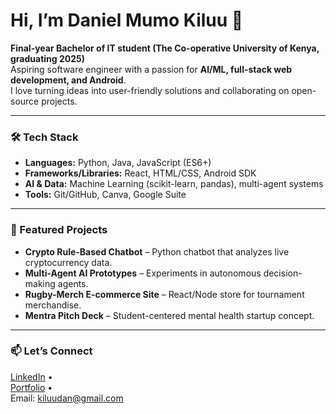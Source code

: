 # Hi, I’m Daniel Mumo Kiluu 👋  

**Final-year Bachelor of IT student (The Co-operative University of Kenya, graduating 2025)**  
Aspiring software engineer with a passion for **AI/ML, full-stack web development, and Android**.  
I love turning ideas into user-friendly solutions and collaborating on open-source projects.

---

### 🛠 Tech Stack
- **Languages:** Python, Java, JavaScript (ES6+)
- **Frameworks/Libraries:** React, HTML/CSS, Android SDK
- **AI & Data:** Machine Learning (scikit-learn, pandas), multi-agent systems
- **Tools:** Git/GitHub, Canva, Google Suite

---

### 🚀 Featured Projects
- **Crypto Rule-Based Chatbot** – Python chatbot that analyzes live cryptocurrency data.
- **Multi-Agent AI Prototypes** – Experiments in autonomous decision-making agents.
- **Rugby-Merch E-commerce Site** – React/Node store for tournament merchandise.
- **Mentra Pitch Deck** – Student-centered mental health startup concept.



---

### 📫 Let’s Connect
[LinkedIn](https://linkedin.com/in/kiluusolutions) •  
[Portfolio](https://github.com/DanK1luu/portfolio) •  
Email: kiluudan@gmail.com
